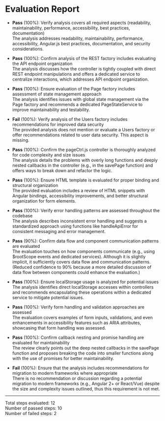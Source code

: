 # Evaluation Report

- **Pass** (100%): Verify analysis covers all required aspects (readability, maintainability, performance, accessibility, best practices, documentation)  
  The analysis addresses readability, maintainability, performance, accessibility, Angular.js best practices, documentation, and security considerations.

- **Pass** (100%): Confirm analysis of the REST factory includes evaluating the API endpoint organization  
  The analysis discusses how the controller is tightly coupled with direct REST endpoint manipulations and offers a dedicated service to centralize interactions, which addresses API endpoint organization.

- **Pass** (100%): Ensure evaluation of the Page factory includes assessment of state management approach  
  The analysis identifies issues with global state management via the Page factory and recommends a dedicated PageStateService to improve maintainability and testability.

- **Fail** (100%): Verify analysis of the Users factory includes recommendations for improved data security  
  The provided analysis does not mention or evaluate a Users factory or offer recommendations related to user data security. This aspect is missing.

- **Pass** (100%): Confirm the pageCtrl.js controller is thoroughly analyzed for code complexity and size issues  
  The analysis details the problems with overly long functions and deeply nested callbacks in the controller (e.g., in the savePage function) and offers ways to break down and refactor the logic.

- **Pass** (100%): Ensure HTML template is evaluated for proper binding and structural organization  
  The provided evaluation includes a review of HTML snippets with Angular bindings, accessibility improvements, and better structural organization for form elements.

- **Pass** (100%): Verify error handling patterns are assessed throughout the codebase  
  The analysis describes inconsistent error handling and suggests a standardized approach using functions like handleApiError for consistent messaging and error management.

- **Pass** (90%): Confirm data flow and component communication patterns are evaluated  
  The evaluation touches on how components communicate (e.g., using $rootScope events and dedicated services). Although it is slightly implicit, it sufficiently covers data flow and communication patterns. (Reduced confidence to 90% because a more detailed discussion of data flow between components could enhance the evaluation.)

- **Pass** (100%): Ensure localStorage usage is analyzed for potential issues  
  The analysis identifies direct localStorage accesses within controllers and recommends encapsulating these operations within a dedicated service to mitigate potential issues.

- **Pass** (100%): Verify form handling and validation approaches are assessed  
  The evaluation covers examples of form inputs, validations, and even enhancements in accessibility features such as ARIA attributes, showcasing that form handling was assessed.

- **Pass** (100%): Confirm callback nesting and promise handling are evaluated for maintainability  
  The review clearly points out the deep nested callbacks in the savePage function and proposes breaking the code into smaller functions along with the use of promises for better maintainability.

- **Fail** (100%): Ensure that the analysis includes recommendations for migration to modern frameworks where appropriate  
  There is no recommendation or discussion regarding a potential migration to modern frameworks (e.g., Angular 2+ or React/Vue) despite the size and complexity issues outlined, thus this requirement is not met.

---

Total steps evaluated: 12  
Number of passed steps: 10  
Number of failed steps: 2